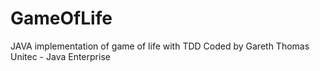 # GameOfLife
JAVA implementation of game of life with TDD
Coded by Gareth Thomas
Unitec - Java Enterprise
